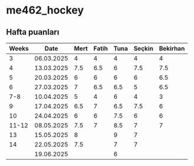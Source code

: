 # me462_hockey

## Hafta puanları

| Weeks | Date       | Mert | Fatih | Tuna | Seçkin | Bekirhan |
|-------|------------|------|-------|------|--------|----------|
| 3     | 06.03.2025 | 4    | 4     | 4    | 4      | 4        |
| 4     | 13.03.2025 | 7.5  | 6.5   | 6    | 7.5    | 7.5      |
| 5     | 20.03.2025 |   6  |   6   | 6    |    6   | 6.5      |
| 6     | 27.03.2025 |  7   |  6.5  | 6.5     |    5   | 6.5      |
| 7-8   | 10.04.2025 |  5   |   4   |6      |     4   | 3        |
| 9     | 17.04.2025 |  6.5 |   7    |6.5      |  7.5     |    6     |
| 10     | 24.04.2025 |  6 |    6   |7.5      |    6   |     6   |
| 11-12     | 08.05.2025 |  7.5 |   7    | 8.5     |  7     |     7   |
| 13     | 15.05.2025 |  8 |       | 9     |     7  |        |
| 14     | 22.05.2025 |  7.5 |       |7      |     7  |        |
|      | 19.06.2025 |   |     |    6|     |        |

